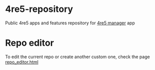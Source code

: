 # 4re5-repository
Public 4re5 apps and features repository for [4re5 manager](https://github.com/4RE5group/4re5-manager) app

# Repo editor
To edit the current repo or create another custom one, check the page [repo_editor.html](https://4re5group.github.io/4re5-repository/repo_editor.html)
